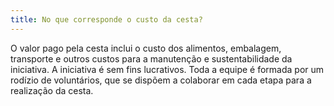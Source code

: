 ```yaml
---
title: No que corresponde o custo da cesta?
---
```

O valor pago pela cesta inclui o custo dos alimentos, embalagem, transporte e outros custos para a manutenção e sustentabilidade da iniciativa. A iniciativa é sem fins lucrativos. Toda a equipe é formada por um rodízio de voluntários, que se dispõem a colaborar em cada etapa para a realização da cesta.